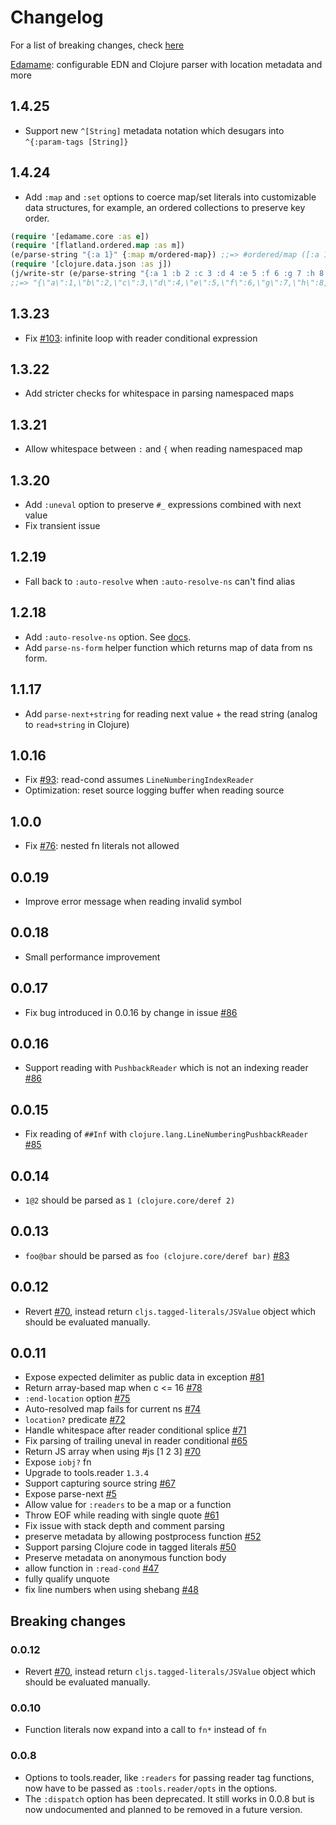 # Changelog

For a list of breaking changes, check [here](#breaking-changes)

[Edamame](https://github.com/borkdude/edamame): configurable EDN and Clojure parser with location metadata and more

## 1.4.25

- Support new `^[String]` metadata notation which desugars into `^{:param-tags [String]}`

## 1.4.24

- Add `:map` and `:set` options to coerce map/set literals into customizable data structures, for example, an ordered collections to preserve key order.

``` clojure
(require '[edamame.core :as e])
(require '[flatland.ordered.map :as m])
(e/parse-string "{:a 1}" {:map m/ordered-map}) ;;=> #ordered/map ([:a 1])
(require '[clojure.data.json :as j])
(j/write-str (e/parse-string "{:a 1 :b 2 :c 3 :d 4 :e 5 :f 6 :g 7 :h 8 :i 9 :j 10 :k 11 :l 12}" {:map m/ordered-map}))
;;=> "{\"a\":1,\"b\":2,\"c\":3,\"d\":4,\"e\":5,\"f\":6,\"g\":7,\"h\":8,\"i\":9,\"j\":10,\"k\":11,\"l\":12}"
```

## 1.3.23

- Fix [#103](https://github.com/borkdude/edamame/issues/103): infinite loop with reader conditional expression

## 1.3.22

- Add stricter checks for whitespace in parsing namespaced maps

## 1.3.21

- Allow whitespace between `:` and `{` when reading namespaced map

## 1.3.20

- Add `:uneval` option to preserve `#_` expressions combined with next value
- Fix transient issue

## 1.2.19

- Fall back to `:auto-resolve` when `:auto-resolve-ns` can't find alias

## 1.2.18

- Add `:auto-resolve-ns` option. See [docs](https://github.com/borkdude/edamame#auto-resolve-ns).
- Add `parse-ns-form` helper function which returns map of data from ns form.

## 1.1.17

- Add `parse-next+string` for reading next value + the read string (analog to `read+string` in Clojure)

## 1.0.16

- Fix [#93](https://github.com/borkdude/edamame/issues/93): read-cond assumes `LineNumberingIndexReader`
- Optimization: reset source logging buffer when reading source

## 1.0.0

- Fix [#76](https://github.com/borkdude/edamame/issues/76): nested fn literals not allowed

## 0.0.19

- Improve error message when reading invalid symbol

## 0.0.18

- Small performance improvement

## 0.0.17

- Fix bug introduced in 0.0.16 by change in issue [#86](https://github.com/borkdude/edamame/issues/86)

## 0.0.16

- Support reading with `PushbackReader` which is not an indexing reader [#86](https://github.com/borkdude/edamame/issues/86)

## 0.0.15

- Fix reading of `##Inf` with `clojure.lang.LineNumberingPushbackReader` [#85](https://github.com/borkdude/edamame/issues/85)

## 0.0.14

- `1@2` should be parsed as `1 (clojure.core/deref 2)`

## 0.0.13

- `foo@bar` should be parsed as `foo (clojure.core/deref bar)` [#83](https://github.com/borkdude/edamame/issues/83)

## 0.0.12

- Revert [#70](https://github.com/borkdude/edamame/issues/70), instead return `cljs.tagged-literals/JSValue` object which should
  be evaluated manually.

## 0.0.11

- Expose expected delimiter as public data in exception [#81](https://github.com/borkdude/edamame/issues/81)
- Return array-based map when c <= 16 [#78](https://github.com/borkdude/edamame/issues/78)
- `:end-location` option [#75](https://github.com/borkdude/edamame/issues/75)
- Auto-resolved map fails for current ns [#74](https://github.com/borkdude/edamame/issues/74)
- `location?` predicate [#72](https://github.com/borkdude/edamame/issues/72)
- Handle whitespace after reader conditional splice [#71](https://github.com/borkdude/edamame/issues/71)
- Fix parsing of trailing uneval in reader conditional [#65](https://github.com/borkdude/edamame/issues/65)
- Return JS array when using #js [1 2 3] [#70](https://github.com/borkdude/edamame/issues/70)
- Expose `iobj?` fn
- Upgrade to tools.reader `1.3.4`
- Support capturing source string [#67](https://github.com/borkdude/edamame/issues/67)
- Expose parse-next [#5](https://github.com/borkdude/edamame/issues/5)
- Allow value for `:readers` to be a map or a function
- Throw EOF while reading with single quote [#61](https://github.com/borkdude/edamame/issues/61)
- Fix issue with stack depth and comment parsing
- preserve metadata by allowing postprocess function [#52](https://github.com/borkdude/edamame/issues/52)
- Support parsing Clojure code in tagged literals [#50](https://github.com/borkdude/edamame/issues/50)
- Preserve metadata on anonymous function body
- allow function in `:read-cond` [#47](https://github.com/borkdude/edamame/issues/47)
- fully qualify unquote
- fix line numbers when using shebang [#48](https://github.com/borkdude/edamame/issues/48)

## Breaking changes

### 0.0.12

- Revert [#70](https://github.com/borkdude/edamame/issues/70), instead return `cljs.tagged-literals/JSValue` object which should
  be evaluated manually.

### 0.0.10

- Function literals now expand into a call to `fn*` instead of `fn`

### 0.0.8

- Options to tools.reader, like `:readers` for passing reader tag functions, now
have to be passed as `:tools.reader/opts` in the options.
- The `:dispatch` option has been deprecated. It still works in 0.0.8 but is now undocumented and planned to be removed in a future version.
